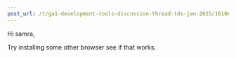 ```yaml
---
post_url: /t/ga1-development-tools-discussion-thread-tds-jan-2025/161083/24
---
```

Hi samra,

Try installing some other browser see if that works.